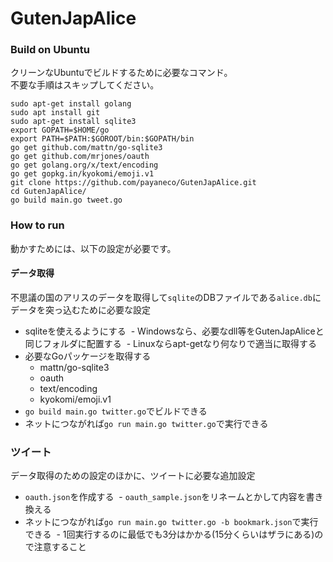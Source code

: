 # GutenJapAlice

### Build on Ubuntu
クリーンなUbuntuでビルドするために必要なコマンド。  
不要な手順はスキップしてください。  

    sudo apt-get install golang
    sudo apt install git
    sudo apt-get install sqlite3
    export GOPATH=$HOME/go
    export PATH=$PATH:$GOROOT/bin:$GOPATH/bin
    go get github.com/mattn/go-sqlite3
    go get github.com/mrjones/oauth
    go get golang.org/x/text/encoding
    go get gopkg.in/kyokomi/emoji.v1
    git clone https://github.com/payaneco/GutenJapAlice.git
    cd GutenJapAlice/
    go build main.go tweet.go 

### How to run
動かすためには、以下の設定が必要です。

#### データ取得
不思議の国のアリスのデータを取得して`sqlite`のDBファイルである`alice.db`にデータを突っ込むために必要な設定

+ sqliteを使えるようにする
  - Windowsなら、必要なdll等をGutenJapAliceと同じフォルダに配置する
  - Linuxならapt-getなり何なりで適当に取得する
+ 必要なGoパッケージを取得する
  - mattn/go-sqlite3
  - oauth
  - text/encoding
  - kyokomi/emoji.v1
+ `go build main.go twitter.go`でビルドできる
+ ネットにつながれば`go run main.go twitter.go`で実行できる
### ツイート

データ取得のための設定のほかに、ツイートに必要な追加設定

+ `oauth.json`を作成する
  - `oauth_sample.json`をリネームとかして内容を書き換える
+ ネットにつながれば`go run main.go twitter.go -b bookmark.json`で実行できる
  - 1回実行するのに最低でも3分はかかる(15分くらいはザラにある)ので注意すること
